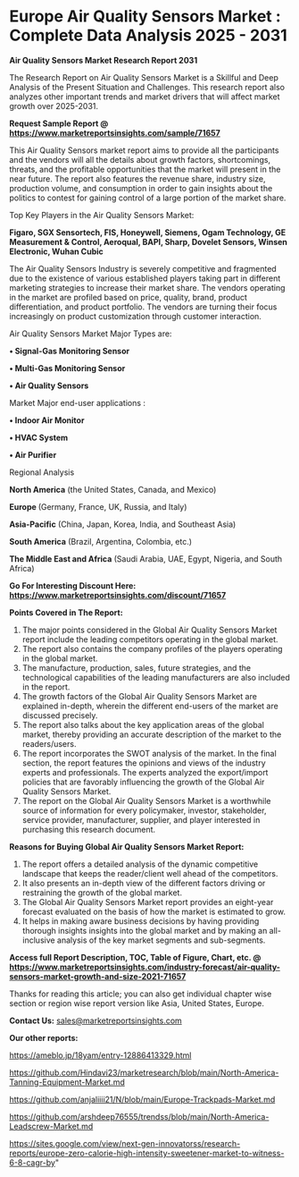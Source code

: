 # Europe Air Quality Sensors Market : Complete Data Analysis 2025 - 2031

<strong>Air Quality Sensors Market Research Report 2031</strong>

The Research Report on Air Quality Sensors Market is a Skillful and Deep Analysis of the Present Situation and Challenges. This research report also analyzes other important trends and market drivers that will affect market growth over 2025-2031.

<strong>Request Sample Report @ <a href=https://www.marketreportsinsights.com/sample/71657>https://www.marketreportsinsights.com/sample/71657</a></strong>

This Air Quality Sensors market report aims to provide all the participants and the vendors will all the details about growth factors, shortcomings, threats, and the profitable opportunities that the market will present in the near future. The report also features the revenue share, industry size, production volume, and consumption in order to gain insights about the politics to contest for gaining control of a large portion of the market share.

Top Key Players in the Air Quality Sensors Market:

<strong>Figaro, SGX Sensortech, FIS, Honeywell, Siemens, Ogam Technology, GE Measurement & Control, Aeroqual, BAPI, Sharp, Dovelet Sensors, Winsen Electronic, Wuhan Cubic</strong>

The Air Quality Sensors Industry is severely competitive and fragmented due to the existence of various established players taking part in different marketing strategies to increase their market share. The vendors operating in the market are profiled based on price, quality, brand, product differentiation, and product portfolio. The vendors are turning their focus increasingly on product customization through customer interaction.

Air Quality Sensors Market Major Types are:

<strong>• Signal-Gas Monitoring Sensor

• Multi-Gas Monitoring Sensor

• Air Quality Sensors</strong>

Market Major end-user applications :

<strong>• Indoor Air Monitor

• HVAC System

• Air Purifier</strong>

Regional Analysis

</u><strong><b>North America</b></strong> (the United States, Canada, and Mexico)

<strong><b>Europe </b></strong>(Germany, France, UK, Russia, and Italy)

<strong><b>Asia-Pacific</b></strong> (China, Japan, Korea, India, and Southeast Asia)

<strong><b>South America</b></strong> (Brazil, Argentina, Colombia, etc.)

<strong><b>The Middle East and Africa</b></strong> (Saudi Arabia, UAE, Egypt, Nigeria, and South Africa)

<strong>Go For Interesting Discount Here: <a href=https://www.marketreportsinsights.com/discount/71657>https://www.marketreportsinsights.com/discount/71657</a></strong>

<strong>Points Covered in The Report:</strong>
<ol>
  <li>The major points considered in the Global Air Quality Sensors Market report include the leading competitors operating in the global market.</li>
  <li>The report also contains the company profiles of the players operating in the global market.</li>
  <li>The manufacture, production, sales, future strategies, and the technological capabilities of the leading manufacturers are also included in the report.</li>
  <li>The growth factors of the Global Air Quality Sensors Market are explained in-depth, wherein the different end-users of the market are discussed precisely.</li>
  <li>The report also talks about the key application areas of the global market, thereby providing an accurate description of the market to the readers/users.</li>
  <li>The report incorporates the SWOT analysis of the market. In the final section, the report features the opinions and views of the industry experts and professionals. The experts analyzed the export/import policies that are favorably influencing the growth of the Global Air Quality Sensors Market.</li>
  <li>The report on the Global Air Quality Sensors Market is a worthwhile source of information for every policymaker, investor, stakeholder, service provider, manufacturer, supplier, and player interested in purchasing this research document.</li>
</ol>
<strong>Reasons for Buying Global Air Quality Sensors Market Report:</strong>

<ol>
  <li>The report offers a detailed analysis of the dynamic competitive landscape that keeps the reader/client well ahead of the competitors.</li>
  <li>It also presents an in-depth view of the different factors driving or restraining the growth of the global market.</li>
  <li>The Global Air Quality Sensors Market report provides an eight-year forecast evaluated on the basis of how the market is estimated to grow.</li>
  <li>It helps in making aware business decisions by having providing thorough insights insights into the global market and by making an all-inclusive analysis of the key market segments and sub-segments.</li>
</ol>
<strong>Access full Report Description, TOC, Table of Figure, Chart, etc. @ <a href=https://www.marketreportsinsights.com/industry-forecast/air-quality-sensors-market-growth-and-size-2021-71657>https://www.marketreportsinsights.com/industry-forecast/air-quality-sensors-market-growth-and-size-2021-71657</a></strong>


Thanks for reading this article; you can also get individual chapter wise section or region wise report version like Asia, United States, Europe.

<strong>Contact Us:</strong>
sales@marketreportsinsights.com

<strong>Our other reports:</strong>

<a href=https://ameblo.jp/18yam/entry-12886413329.html>https://ameblo.jp/18yam/entry-12886413329.html</a>

<a href=https://github.com/Hindavi23/marketresearch/blob/main/North-America-Tanning-Equipment-Market.md>https://github.com/Hindavi23/marketresearch/blob/main/North-America-Tanning-Equipment-Market.md</a>

<a href=https://github.com/anjaliiii21/N/blob/main/Europe-Trackpads-Market.md>https://github.com/anjaliiii21/N/blob/main/Europe-Trackpads-Market.md</a>

<a href=https://github.com/arshdeep76555/trendss/blob/main/North-America-Leadscrew-Market.md>https://github.com/arshdeep76555/trendss/blob/main/North-America-Leadscrew-Market.md</a>

<a href=https://sites.google.com/view/next-gen-innovatorss/research-reports/europe-zero-calorie-high-intensity-sweetener-market-to-witness-6-8-cagr-by>https://sites.google.com/view/next-gen-innovatorss/research-reports/europe-zero-calorie-high-intensity-sweetener-market-to-witness-6-8-cagr-by</a>"
